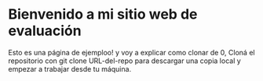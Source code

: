 
<html>
  <head>
  
  </head>
  <body>
    <h1>Bienvenido a mi sitio web de evaluación</h1>
    <p>Esto es una página de ejemploo! y voy a explicar como clonar de 0, Cloná el repositorio con git clone URL-del-repo para descargar una copia local y empezar a trabajar desde tu máquina.</p>
  </body>
</html>

